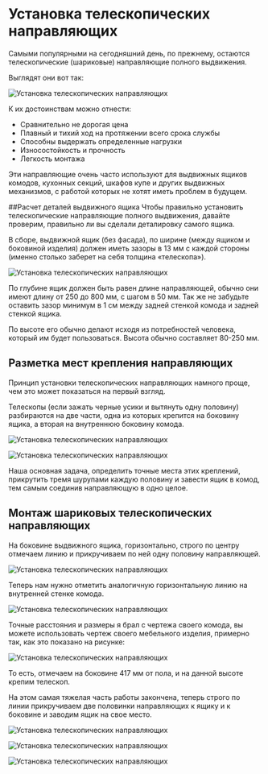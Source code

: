 # Установка телескопических направляющих
Самыми популярными на сегодняшний день, по прежнему, остаются телескопические (шариковые) направляющие полного выдвижения.

Выглядят они вот так:

![Установка телескопических направляющих](/images/Houseworks/Master/Woodmaster/teleskopicheskie-napravlyayuschie-01.jpg 'Установка телескопических направляющих')

К их достоинствам можно отнести:

- Сравнительно не дорогая цена
- Плавный и тихий ход на протяжении всего срока службы
- Способны выдержать определенные нагрузки
- Износостойкость и прочность
- Легкость монтажа

Эти направляющие очень часто используют для выдвижных ящиков комодов, кухонных секций, шкафов купе и других выдвижных механизмов, с работой которых не хотят иметь проблем в будущем.

##Расчет деталей выдвижного ящика
Чтобы правильно установить телескопические направляющие полного выдвижения, давайте проверим, правильно ли вы сделали деталировку самого ящика.

В сборе, выдвижной ящик (без фасада), по ширине (между ящиком и боковиной изделия) должен иметь зазоры в 13 мм с каждой стороны (именно столько заберет на себя толщина «телескопа»).

![Установка телескопических направляющих](/images/Houseworks/Master/Woodmaster/teleskopicheskie-napravlyayuschie-02.png 'Установка телескопических направляющих')

По глубине ящик должен быть равен длине направляющей, обычно они имеют длину от 250 до 800 мм, с шагом в 50 мм. Так же не забудьте оставить зазор минимум в 1 см между задней стенкой комода и задней стенкой ящика.

По высоте его обычно делают исходя из потребностей человека, который им будет пользоваться. Высота обычно составляет 80-250 мм.

## Разметка мест крепления направляющих
Принцип установки телескопических направляющих намного проще, чем это может показаться на первый взгляд.

Телескопы (если зажать черные усики и вытянуть одну половину) разбираются на две части, одна из которых крепится на боковину ящика, а вторая на внутреннюю боковину комода.

![Установка телескопических направляющих](/images/Houseworks/Master/Woodmaster/teleskopicheskie-napravlyayuschie-03.jpg 'Установка телескопических направляющих')

![Установка телескопических направляющих](/images/Houseworks/Master/Woodmaster/teleskopicheskie-napravlyayuschie-04.jpg 'Установка телескопических направляющих')

Наша основная задача, определить точные места этих креплений, прикрутить тремя шурупами каждую половину и завести ящик в комод, тем самым соединив направляющую в одно целое.

## Монтаж шариковых телескопических направляющих
На боковине выдвижного ящика, горизонтально, строго по центру отмечаем линию и прикручиваем по ней одну половину направляющей. 

![Установка телескопических направляющих](/images/Houseworks/Master/Woodmaster/teleskopicheskie-napravlyayuschie-05.jpg 'Установка телескопических направляющих')

Теперь нам нужно отметить аналогичную горизонтальную линию на внутренней стенке комода.

![Установка телескопических направляющих](/images/Houseworks/Master/Woodmaster/teleskopicheskie-napravlyayuschie-06.jpg 'Установка телескопических направляющих')

Точные расстояния и размеры я брал с чертежа своего комода, вы можете использовать чертеж своего мебельного изделия, примерно так, как это показано на рисунке:

![Установка телескопических направляющих](/images/Houseworks/Master/Woodmaster/teleskopicheskie-napravlyayuschie-07.png 'Установка телескопических направляющих')

То есть, отмечаем на боковине 417 мм от пола, и на данной высоте крепим телескоп.

На этом самая тяжелая часть работы закончена, теперь строго по линии прикручиваем две половинки направляющих к ящику и к боковине и заводим ящик на свое место.

![Установка телескопических направляющих](/images/Houseworks/Master/Woodmaster/teleskopicheskie-napravlyayuschie-08.jpg 'Установка телескопических направляющих')

![Установка телескопических направляющих](/images/Houseworks/Master/Woodmaster/teleskopicheskie-napravlyayuschie-09.jpg 'Установка телескопических направляющих')

![Установка телескопических направляющих](/images/Houseworks/Master/Woodmaster/teleskopicheskie-napravlyayuschie-10.jpg 'Установка телескопических направляющих')

